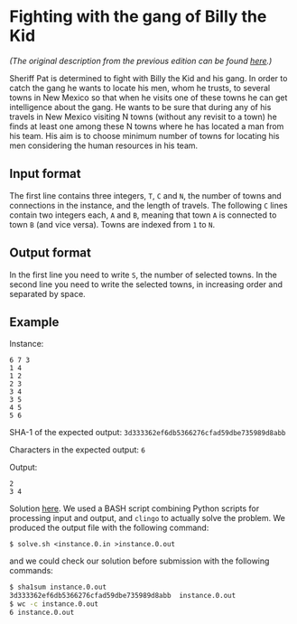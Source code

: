 # Fighting with the gang of Billy the Kid

*(The original description from the previous edition can be found [here](https://github.com/lpcp-contest/lpcp-contest-2019/blob/master/billykid/billykid.md).)*

Sheriff Pat is determined to fight with Billy the Kid and his gang.
In order to catch the gang he wants to locate his men, whom he trusts, to several towns in New Mexico so that when he visits one of these towns he can get intelligence about the gang.
He wants to be sure that during any of his travels in New Mexico visiting N towns (without any revisit to a town) he finds at least one among these N towns where he has located a man from his team.
His aim is to choose minimum number of towns for locating his men considering the human resources in his team.


## Input format

The first line contains three integers, `T`, `C` and `N`, the number of towns and connections in the instance, and the length of travels.
The following `C` lines contain two integers each, `A` and `B`, meaning that town `A` is connected to town `B` (and vice versa).
Towns are indexed from `1` to `N`.


## Output format

In the first line you need to write `S`, the number of selected towns.
In the second line you need to write the selected towns, in increasing order and separated by space.


## Example

Instance:

```
6 7 3
1 4
1 2
2 3
3 4
3 5
4 5
5 6
```

SHA-1 of the expected output: `3d333362ef6db5366276cfad59dbe735989d8abb`

Characters in the expected output: `6`

Output:

```
2
3 4
```

Solution [here](billykid.zip).
We used a BASH script combining Python scripts for processing input and output, and `clingo` to actually solve the problem.
We produced the output file with the following command:
```
$ solve.sh <instance.0.in >instance.0.out
```
and we could check our solution before submission with the following commands:
```sh
$ sha1sum instance.0.out 
3d333362ef6db5366276cfad59dbe735989d8abb  instance.0.out
$ wc -c instance.0.out 
6 instance.0.out
```